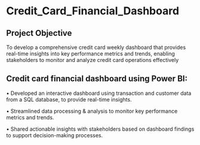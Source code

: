 # Credit_Card_Financial_Dashboard

## Project Objective
To develop a comprehensive credit card weekly dashboard that provides real-time insights into key performance metrics and trends, enabling stakeholders to monitor and analyze credit card operations effectively


## Credit card financial dashboard using Power BI:
• Developed an interactive dashboard using transaction and customer data from a SQL database, to provide real-time insights. 

• Streamlined data processing & analysis to monitor key performance metrics and trends.

• Shared actionable insights with stakeholders based on dashboard findings to support decision-making processes.
